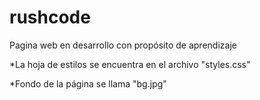 # rushcode

Pagina web en desarrollo con propósito de aprendizaje

*La hoja de estilos se encuentra en el archivo "styles.css"

*Fondo de la página se llama "bg.jpg"
